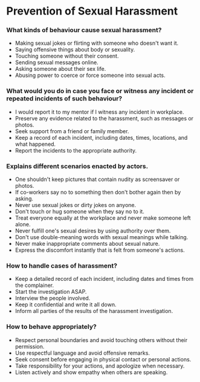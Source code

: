 # Prevention of Sexual Harassment

### What kinds of behaviour cause sexual harassment?
* Making sexual jokes or flirting with someone who doesn't want it.
* Saying offensive things about body or sexuality.
* Touching someone without their consent.
* Sending sexual messages online.
* Asking someone about their sex life.
* Abusing power to coerce or force someone into sexual acts.

### What would you do in case you face or witness any incident or repeated incidents of such behaviour?
* I would report it to my mentor if I witness any incident in workplace.
* Preserve any evidence related to the harassment, such as messages or photos.
* Seek support from a friend or family member.
* Keep a record of each incident, including dates, times, locations, and what happened.
* Report the incidents to the appropriate authority.

### Explains different scenarios enacted by actors.
*  One shouldn't keep pictures that contain nudity as screensaver or photos.
* If co-workers say no to something then don't bother again then by asking.
* Never use sexual jokes or dirty jokes on anyone.
* Don't touch or hug someone when they say no to it.
* Treat everyone equally at the workplace and never make someone left alone.
* Never fulfill one's sexual desires by using authority over them.
* Don't use double-meaning words with sexual meanings while talking.
* Never make inappropriate comments about sexual nature.
* Express the discomfort instantly that is felt from someone's actions.

### How to handle cases of harassment?
* Keep a detailed record of each incident, including dates and times from the complainer.
* Start the investigation ASAP.
* Interview the people involved.
* Keep it confidential and write it all down.
* Inform all parties of the results of the harassment investigation.

### How to behave appropriately?
* Respect personal boundaries and avoid touching others without their permission.
* Use respectful language and avoid offensive remarks.
* Seek consent before engaging in physical contact or personal actions.
* Take responsibility for your actions, and apologize when necessary.
* Listen actively and show empathy when others are speaking.


